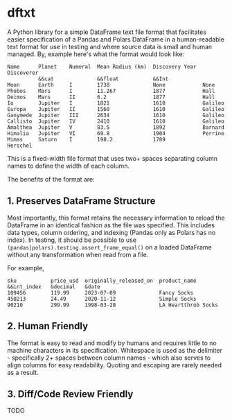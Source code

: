 # dftxt

A Python library for a simple DataFrame text file format that facilitates easier
specification of a Pandas and Polars DataFrame in a human-readable text format for
use in testing and where source data is small and human managed. By, example here's
what the format would look like:

```
Name      Planet    Numeral  Mean Radius (km)  Discovery Year  Discoverer
          &&cat              &&float           &&Int
Moon      Earth     I        1738              None            None
Phobos    Mars      I        11.267            1877            Hall
Deimos    Mars      II       6.2               1877            Hall
Io        Jupiter   I        1821              1610            Galileo
Europa    Jupiter   II       1560              1610            Galileo
Ganymede  Jupiter   III      2634              1610            Galileo
Callisto  Jupiter   IV       2410              1610            Galileo
Amalthea  Jupiter   V        83.5              1892            Barnard
Himalia   Jupiter   VI       69.8              1904            Perrine
Mimas     Saturn    I        198.2             1789            Herschel
```

This is a fixed-width file format that uses two+ spaces separating column names to
define the width of each column.

The benefits of the format are:

## 1. Preserves DataFrame Structure

Most importantly, this format retains the necessary information to reload the DataFrame
in an identical fashion as the file was specified. This includes data types, column
ordering, and indexing (Pandas only as Polars has no index). In testing, it should be
possible to use `(pandas|polars).testing.assert_frame_equal()` on a loaded DataFrame
without any transformation when read from a file.

For example,

```
sku           price_usd  originally_released_on  product_name
&&int_index   &decimal   &date
109456        119.99     2023-07-09              Fancy Socks
450213        24.49      2020-11-12              Simple Socks
90210         299.99     1998-03-28              LA Heartthrob Socks
```

## 2. Human Friendly

The format is easy to read and modify by humans and requires little to no machine
characters in its specification. Whitespace is used as the delimiter - specifically
2+ spaces between column names - which also serves to align columns for easy
readability. Quoting and escaping are rarely needed as a result.

## 3. Diff/Code Review Friendly

TODO
